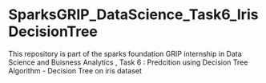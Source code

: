 # SparksGRIP_DataScience_Task6_IrisDecisionTree
This repository is part of the sparks foundation GRIP internship in Data Science and Buisness Analytics ,
Task 6 : Predcition using Decision Tree Algorithm - Decision Tree on iris dataset
